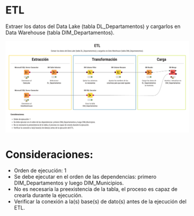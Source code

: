 # ETL
Extraer los datos del Data Lake (tabla DL_Departamentos) y cargarlos en Data Warehouse (tabla DIM_Departamentos).

![ETL](etl_dim_departamentos.png)

# Consideraciones:
- Orden de ejecución: 1
- Se debe ejecutar en el orden de las dependencias: primero DIM_Departamentos y luego DIM_Municipios.
- No es necesaria la preexistencia de la tabla, el proceso es capaz de crearla durante la ejecución.
- Verificar la conexión a la(s) base(s) de dato(s) antes de la ejecución del ETL.
